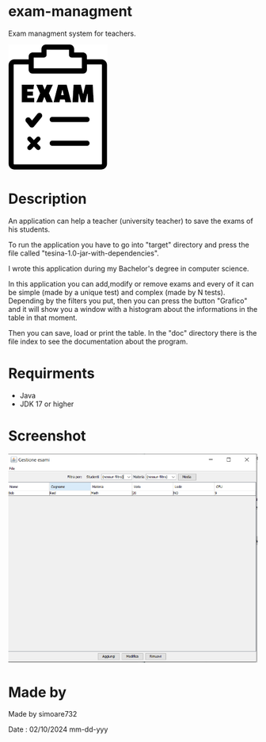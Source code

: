 # exam-managment
Exam managment system for teachers.

![funny image of exams](https://github.com/simoare732/exam-managment/blob/main/images/symbol.png?raw=true)

# Description
An application can help a teacher (university teacher) to save the exams of his students.

To run the application you have to go into "target" directory and press the file called "tesina-1.0-jar-with-dependencies".

I wrote this application during my Bachelor's degree in computer science.

In this application you can add,modify or remove exams and every of it can be simple (made by a unique test) and complex (made by N tests).
Depending by the filters you put, then you can press the button "Grafico" and it will show you a window with a histogram about the informations in the table in that moment.

Then you can save, load or print the table.
In the "doc" directory there is the file index to see the documentation about the program.

# Requirments
* Java
* JDK 17 or higher

# Screenshot
![Screenshot of application running](https://github.com/simoare732/exam-managment/blob/main/images/example.png?raw=true)

# Made by
Made by simoare732

Date : 02/10/2024 mm-dd-yyy

